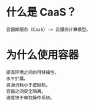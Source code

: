 # 什么是 CaaS？
    容器即服务（CaaS）-> 云服务计算模型。
# 为什么使用容器
    提高环境之间的可移植性。
    水平扩展。
    资源消耗小于虚拟机。
    容器之间安全隔离。
    速度快于单独操作系统。